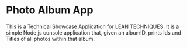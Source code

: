 # Photo Album App

This is a Technical Showcase Application for LEAN TECHNIQUES. It is a simple Node.js console application that, given an albumID, prints Ids and Titles of all photos within that album.
